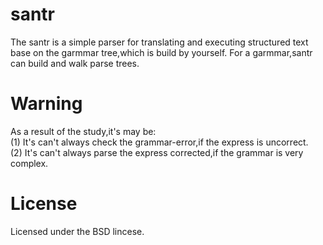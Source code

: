 santr
=====
The santr is a simple parser for translating and executing structured text base on the garmmar tree,which is build by yourself. For a garmmar,santr can build and walk parse trees.

Warning
=======
As a result of the study,it's may be:<br>
(1) It's can't always check the grammar-error,if the express is uncorrect.<br>
(2) It's can't always parse the express corrected,if the grammar is very complex.

License
=======

Licensed under the BSD lincese.
